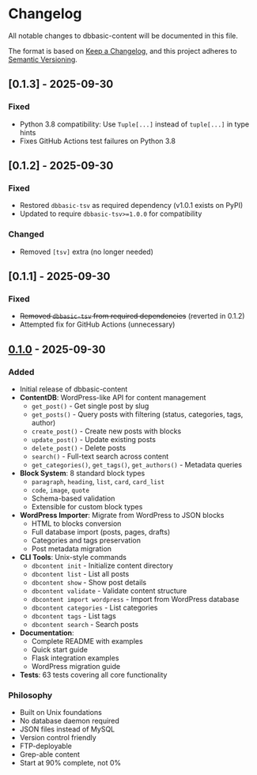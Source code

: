 # Changelog

All notable changes to dbbasic-content will be documented in this file.

The format is based on [Keep a Changelog](https://keepachangelog.com/en/1.0.0/),
and this project adheres to [Semantic Versioning](https://semver.org/spec/v2.0.0.html).

## [0.1.3] - 2025-09-30

### Fixed
- Python 3.8 compatibility: Use `Tuple[...]` instead of `tuple[...]` in type hints
- Fixes GitHub Actions test failures on Python 3.8

## [0.1.2] - 2025-09-30

### Fixed
- Restored `dbbasic-tsv` as required dependency (v1.0.1 exists on PyPI)
- Updated to require `dbbasic-tsv>=1.0.0` for compatibility

### Changed
- Removed `[tsv]` extra (no longer needed)

## [0.1.1] - 2025-09-30

### Fixed
- ~~Removed `dbbasic-tsv` from required dependencies~~ (reverted in 0.1.2)
- Attempted fix for GitHub Actions (unnecessary)

## [0.1.0] - 2025-09-30

### Added
- Initial release of dbbasic-content
- **ContentDB**: WordPress-like API for content management
  - `get_post()` - Get single post by slug
  - `get_posts()` - Query posts with filtering (status, categories, tags, author)
  - `create_post()` - Create new posts with blocks
  - `update_post()` - Update existing posts
  - `delete_post()` - Delete posts
  - `search()` - Full-text search across content
  - `get_categories()`, `get_tags()`, `get_authors()` - Metadata queries
- **Block System**: 8 standard block types
  - `paragraph`, `heading`, `list`, `card`, `card_list`
  - `code`, `image`, `quote`
  - Schema-based validation
  - Extensible for custom block types
- **WordPress Importer**: Migrate from WordPress to JSON blocks
  - HTML to blocks conversion
  - Full database import (posts, pages, drafts)
  - Categories and tags preservation
  - Post metadata migration
- **CLI Tools**: Unix-style commands
  - `dbcontent init` - Initialize content directory
  - `dbcontent list` - List all posts
  - `dbcontent show` - Show post details
  - `dbcontent validate` - Validate content structure
  - `dbcontent import wordpress` - Import from WordPress database
  - `dbcontent categories` - List categories
  - `dbcontent tags` - List tags
  - `dbcontent search` - Search posts
- **Documentation**:
  - Complete README with examples
  - Quick start guide
  - Flask integration examples
  - WordPress migration guide
- **Tests**: 63 tests covering all core functionality

### Philosophy
- Built on Unix foundations
- No database daemon required
- JSON files instead of MySQL
- Version control friendly
- FTP-deployable
- Grep-able content
- Start at 90% complete, not 0%

[0.1.0]: https://github.com/askrobots/dbbasic-content/releases/tag/v0.1.0
